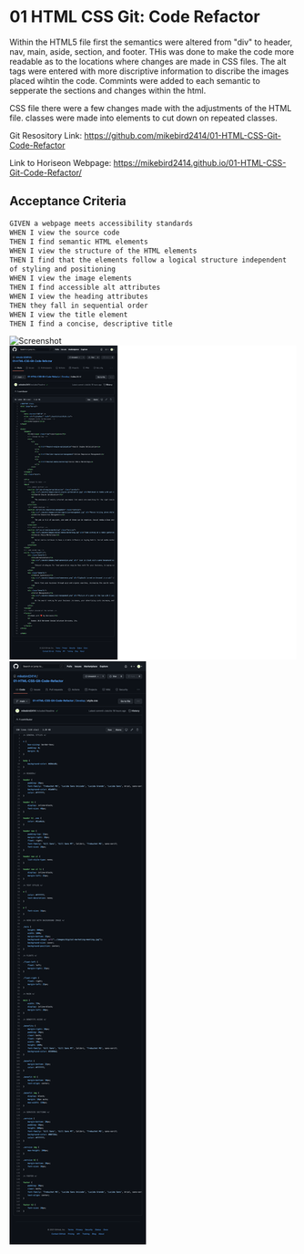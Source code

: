 # 01 HTML CSS Git: Code Refactor

Within the HTML5 file first the semantics were altered from "div" to header, nav, main, aside, section, and footer. THis was done to make the code more readable as to the locations where changes are made in CSS files. The alt tags were entered with more discriptive information to discribe the images placed wihtin the code. Commints were added to each semantic to sepperate the sections and changes within the html.

CSS file there were a few changes made with the adjustments of the HTML file. classes were made into elements to cut down on repeated classes. 

Git Resository Link: https://github.com/mikebird2414/01-HTML-CSS-Git-Code-Refactor

Link to Horiseon Webpage: https://mikebird2414.github.io/01-HTML-CSS-Git-Code-Refactor/

## Acceptance Criteria

```
GIVEN a webpage meets accessibility standards
WHEN I view the source code
THEN I find semantic HTML elements
WHEN I view the structure of the HTML elements
THEN I find that the elements follow a logical structure independent of styling and positioning
WHEN I view the image elements
THEN I find accessible alt attributes
WHEN I view the heading attributes
THEN they fall in sequential order
WHEN I view the title element
THEN I find a concise, descriptive title
```

![Screenshot](./assets/images/Horiseon.png)
![HTML Code](./assets/images/HTMLss.png)
![CSS Code](./assets/images/CSSss.png)